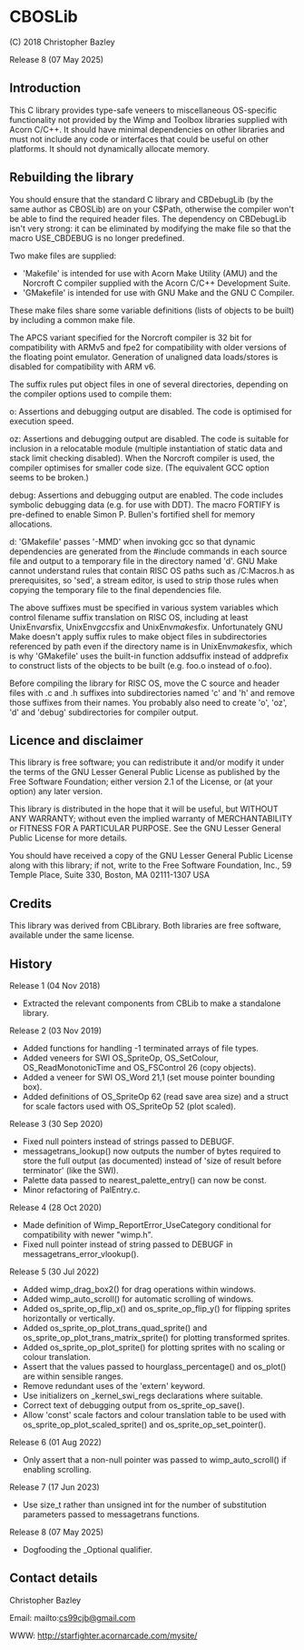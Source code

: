 # CBOSLib
(C) 2018 Christopher Bazley

Release 8 (07 May 2025)

Introduction
------------
  This C library provides type-safe veneers to miscellaneous OS-specific
functionality not provided by the Wimp and Toolbox libraries supplied with
Acorn C/C++. It should have minimal dependencies on other libraries and
must not include any code or interfaces that could be useful on other
platforms. It should not dynamically allocate memory.

Rebuilding the library
----------------------
  You should ensure that the standard C library and CBDebugLib (by the same
author as CBOSLib) are on your C$Path, otherwise the compiler won't be able
to find the required header files. The dependency on CBDebugLib isn't very
strong: it can be eliminated by modifying the make file so that the macro
USE_CBDEBUG is no longer predefined.

  Two make files are supplied:

- 'Makefile' is intended for use with Acorn Make Utility (AMU) and the
   Norcroft C compiler supplied with the Acorn C/C++ Development Suite.
- 'GMakefile' is intended for use with GNU Make and the GNU C Compiler.

These make files share some variable definitions (lists of objects to be
built) by including a common make file.

  The APCS variant specified for the Norcroft compiler is 32 bit for
compatibility with ARMv5 and fpe2 for compatibility with older versions of
the floating point emulator. Generation of unaligned data loads/stores is
disabled for compatibility with ARM v6.

  The suffix rules put object files in one of several directories, depending
on the compiler options used to compile them:

o: Assertions and debugging output are disabled. The code is optimised for
   execution speed.

oz: Assertions and debugging output are disabled. The code is suitable for
    inclusion in a relocatable module (multiple instantiation of static
    data and stack limit checking disabled). When the Norcroft compiler is
    used, the compiler optimises for smaller code size. (The equivalent GCC
    option seems to be broken.)

debug: Assertions and debugging output are enabled. The code includes
       symbolic debugging data (e.g. for use with DDT). The macro FORTIFY
       is pre-defined to enable Simon P. Bullen's fortified shell for memory
       allocations.

d: 'GMakefile' passes '-MMD' when invoking gcc so that dynamic dependencies
   are generated from the #include commands in each source file and output
   to a temporary file in the directory named 'd'. GNU Make cannot
   understand rules that contain RISC OS paths such as /C:Macros.h as
   prerequisites, so 'sed', a stream editor, is used to strip those rules
   when copying the temporary file to the final dependencies file.

  The above suffixes must be specified in various system variables which
control filename suffix translation on RISC OS, including at least
UnixEnv$ar$sfix, UnixEnv$gcc$sfix and UnixEnv$make$sfix.
Unfortunately GNU Make doesn't apply suffix rules to make object files in
subdirectories referenced by path even if the directory name is in
UnixEnv$make$sfix, which is why 'GMakefile' uses the built-in function
addsuffix instead of addprefix to construct lists of the objects to be
built (e.g. foo.o instead of o.foo).

  Before compiling the library for RISC OS, move the C source and header
files with .c and .h suffixes into subdirectories named 'c' and 'h' and
remove those suffixes from their names. You probably also need to create
'o', 'oz', 'd' and 'debug' subdirectories for compiler output.

Licence and disclaimer
----------------------
  This library is free software; you can redistribute it and/or modify it
under the terms of the GNU Lesser General Public License as published by the
Free Software Foundation; either version 2.1 of the License, or (at your
option) any later version.

  This library is distributed in the hope that it will be useful, but
WITHOUT ANY WARRANTY; without even the implied warranty of MERCHANTABILITY or
FITNESS FOR A PARTICULAR PURPOSE.  See the GNU Lesser General Public License
for more details.

  You should have received a copy of the GNU Lesser General Public License
along with this library; if not, write to the Free Software Foundation,
Inc., 59 Temple Place, Suite 330, Boston, MA  02111-1307  USA

Credits
-------
  This library was derived from CBLibrary. Both libraries are free software,
available under the same license.

History
-------
Release 1 (04 Nov 2018)
- Extracted the relevant components from CBLib to make a standalone library.

Release 2 (03 Nov 2019)
- Added functions for handling -1 terminated arrays of file types.
- Added veneers for SWI OS_SpriteOp, OS_SetColour, OS_ReadMonotonicTime and
  OS_FSControl 26 (copy objects).
- Added a veneer for SWI OS_Word 21,1 (set mouse pointer bounding box).
- Added definitions of OS_SpriteOp 62 (read save area size) and a struct
  for scale factors used with OS_SpriteOp 52 (plot scaled).

Release 3 (30 Sep 2020)
- Fixed null pointers instead of strings passed to DEBUGF.
- messagetrans_lookup() now outputs the number of bytes required to store
  the full output (as documented) instead of 'size of result before
  terminator' (like the SWI).
- Palette data passed to nearest_palette_entry() can now be const.
- Minor refactoring of PalEntry.c.

Release 4 (28 Oct 2020)
- Made definition of Wimp_ReportError_UseCategory conditional for
  compatibility with newer "wimp.h".
- Fixed null pointer instead of string passed to DEBUGF in
  messagetrans_error_vlookup().

Release 5 (30 Jul 2022)
- Added wimp_drag_box2() for drag operations within windows.
- Added wimp_auto_scroll() for automatic scrolling of windows.
- Added os_sprite_op_flip_x() and os_sprite_op_flip_y() for flipping sprites
  horizontally or vertically.
- Added os_sprite_op_plot_trans_quad_sprite() and
  os_sprite_op_plot_trans_matrix_sprite() for plotting transformed sprites.
- Added os_sprite_op_plot_sprite() for plotting sprites with no scaling or
  colour translation.
- Assert that the values passed to hourglass_percentage() and os_plot() are
  within sensible ranges.
- Remove redundant uses of the 'extern' keyword.
- Use initializers on _kernel_swi_regs declarations where suitable.
- Correct text of debugging output from os_sprite_op_save().
- Allow 'const' scale factors and colour translation table to be used with
  os_sprite_op_plot_scaled_sprite() and os_sprite_op_set_pointer().

Release 6 (01 Aug 2022)
- Only assert that a non-null pointer was passed to wimp_auto_scroll() if
  enabling scrolling.

Release 7 (17 Jun 2023)
- Use size_t rather than unsigned int for the number of substitution
  parameters passed to messagetrans functions.

Release 8 (07 May 2025)
- Dogfooding the _Optional qualifier.

Contact details
---------------
Christopher Bazley

Email: mailto:cs99cjb@gmail.com

WWW:   http://starfighter.acornarcade.com/mysite/
